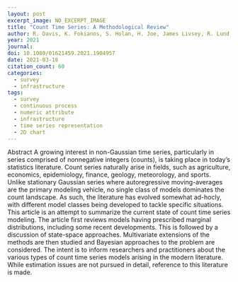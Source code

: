 ```yaml
---
layout: post
excerpt_image: NO_EXCERPT_IMAGE
title: "Count Time Series: A Methodological Review"
author: R. Davis, K. Fokianos, S. Holan, H. Joe, James Livsey, R. Lund, V. Pipiras & N. Ravishanker
year: 2021
journal: 
doi: 10.1080/01621459.2021.1904957
date: 2021-03-18
citation_count: 60
categories:
  - survey
  - infrastructure
tags:
  - survey
  - continuous process
  - numeric attribute
  - infrastructure
  - time series representation
  - 2D chart
---
```

Abstract A growing interest in non-Gaussian time series, particularly in series comprised of nonnegative integers (counts), is taking place in today’s statistics literature. Count series naturally arise in fields, such as agriculture, economics, epidemiology, finance, geology, meteorology, and sports. Unlike stationary Gaussian series where autoregressive moving-averages are the primary modeling vehicle, no single class of models dominates the count landscape. As such, the literature has evolved somewhat ad-hocly, with different model classes being developed to tackle specific situations. This article is an attempt to summarize the current state of count time series modeling. The article first reviews models having prescribed marginal distributions, including some recent developments. This is followed by a discussion of state-space approaches. Multivariate extensions of the methods are then studied and Bayesian approaches to the problem are considered. The intent is to inform researchers and practitioners about the various types of count time series models arising in the modern literature. While estimation issues are not pursued in detail, reference to this literature is made.
